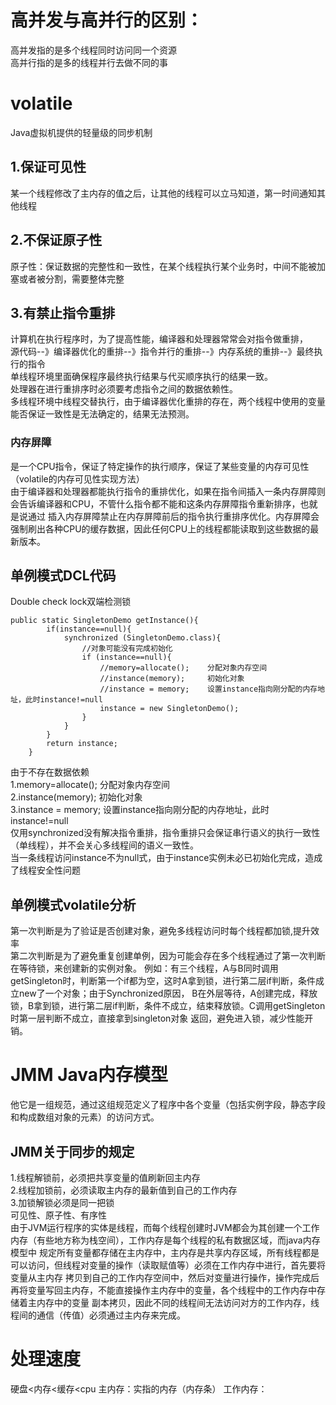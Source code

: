 # 高并发与高并行的区别：
高并发指的是多个线程同时访问同一个资源  
高并行指的是多的线程并行去做不同的事  

# volatile 
Java虚拟机提供的轻量级的同步机制  
## 1.保证可见性
某一个线程修改了主内存的值之后，让其他的线程可以立马知道，第一时间通知其他线程  
## 2.不保证原子性
原子性：保证数据的完整性和一致性，在某个线程执行某个业务时，中间不能被加塞或者被分割，需要整体完整  
## 3.有禁止指令重排
计算机在执行程序时，为了提高性能，编译器和处理器常常会对指令做重排，  
源代码--》编译器优化的重排--》指令并行的重排--》内存系统的重排--》最终执行的指令  
单线程环境里面确保程序最终执行结果与代买顺序执行的结果一致。  
处理器在进行重排序时必须要考虑指令之间的数据依赖性。  
多线程环境中线程交替执行，由于编译器优化重排的存在，两个线程中使用的变量能否保证一致性是无法确定的，结果无法预测。  
### 内存屏障  
是一个CPU指令，保证了特定操作的执行顺序，保证了某些变量的内存可见性（volatile的内存可见性实现方法）  
由于编译器和处理器都能执行指令的重排优化，如果在指令间插入一条内存屏障则会告诉编译器和CPU，不管什么指令都不能和这条内存屏障指令重新排序，也就是说通过
插入内存屏障禁止在内存屏障前后的指令执行重排序优化。内存屏障会强制刷出各种CPU的缓存数据，因此任何CPU上的线程都能读取到这些数据的最新版本。  
## 单例模式DCL代码
Double check lock双端检测锁   
```
public static SingletonDemo getInstance(){
        if(instance==null){
            synchronized (SingletonDemo.class){
                //对象可能没有完成初始化
                if (instance==null){
                    //memory=allocate();    分配对象内存空间
                    //instance(memory);     初始化对象
                    //instance = memory;    设置instance指向刚分配的内存地址，此时instance!=null
                    instance = new SingletonDemo();
                }
            }
        }
        return instance;
    }
```
由于不存在数据依赖  
1.memory=allocate();    分配对象内存空间  
2.instance(memory);     初始化对象  
3.instance = memory;    设置instance指向刚分配的内存地址，此时instance!=null  
仅用synchronized没有解决指令重排，指令重排只会保证串行语义的执行一致性（单线程），并不会关心多线程间的语义一致性。  
当一条线程访问instance不为null式，由于instance实例未必已初始化完成，造成了线程安全性问题  
## 单例模式volatile分析
第一次判断是为了验证是否创建对象，避免多线程访问时每个线程都加锁,提升效率  
第二次判断是为了避免重复创建单例，因为可能会存在多个线程通过了第一次判断在等待锁，来创建新的实例对象。
例如：有三个线程，A与B同时调用getSingleton时，判断第一个if都为空，这时A拿到锁，进行第二层if判断，条件成立new了一个对象；由于Synchronized原因，
B在外层等待，A创建完成，释放锁，B拿到锁，进行第二层if判断，条件不成立，结束释放锁。C调用getSingleton时第一层判断不成立，直接拿到singleton对象
返回，避免进入锁，减少性能开销。
# JMM Java内存模型  
他它是一组规范，通过这组规范定义了程序中各个变量（包括实例字段，静态字段和构成数组对象的元素）的访问方式。

## JMM关于同步的规定  
1.线程解锁前，必须把共享变量的值刷新回主内存  
2.线程加锁前，必须读取主内存的最新值到自己的工作内存  
3.加锁解锁必须是同一把锁  
可见性、原子性、有序性   
由于JVM运行程序的实体是线程，而每个线程创建时JVM都会为其创建一个工作内存（有些地方称为栈空间），工作内存是每个线程的私有数据区域，而java内存模型中
规定所有变量都存储在主内存中，主内存是共享内存区域，所有线程都是可以访问，但线程对变量的操作（读取赋值等）必须在工作内存中进行，首先要将变量从主内存
拷贝到自己的工作内存空间中，然后对变量进行操作，操作完成后再将变量写回主内存，不能直接操作主内存中的变量，各个线程中的工作内存中存储着主内存中的变量
副本拷贝，因此不同的线程间无法访问对方的工作内存，线程间的通信（传值）必须通过主内存来完成。  

# 处理速度
硬盘<内存<缓存<cpu
主内存：实指的内存（内存条）
工作内存：